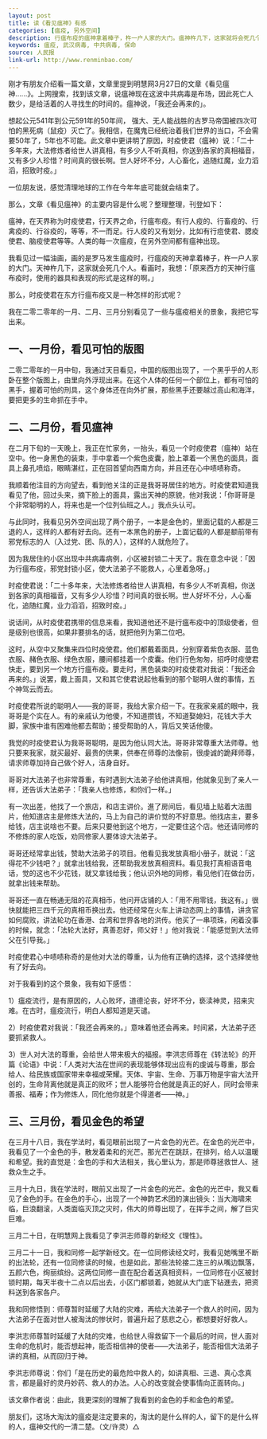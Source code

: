 ```yaml
---
layout: post
title: 读《看见瘟神》有感
categories: [瘟疫, 另外空间]
description: 行瘟布疫的瘟神拿着棒子，杵一户人家的大门。瘟神杵几下，这家就将会死几个人。
keywords: 瘟疫, 武汉病毒, 中共病毒, 保命
source: 人民报
link-url: http://www.renminbao.com/
---
```

刚才有朋友介绍看一篇文章，文章里提到明慧网3月27日的文章《看见瘟神……》。上网搜索，找到该文章，说瘟神现在这波中共病毒是布场，因此死亡人数少，是给活着的人寻找生的时间的。瘟神说，「我还会再来的」。

想起公元541年到公元591年的50年间， 强大、无人能战胜的古罗马帝国被四次可怕的黑死病（鼠疫）灭亡了。我相信，在魔鬼已经统治着我们世界的当口，不会需要50年了，5年也不可能。此文章中更讲明了原因，时疫使君（瘟神）说：「二十多年来，大法修炼者给世人讲真相，有多少人不听真相，你送到各家的真相福音，又有多少人珍惜？时间真的很长啊。世人好坏不分，人心畜化，追随红魔，业力滔滔，招致时疫。」

一位朋友说，感觉清理地球的工作在今年年底可能就会结束了。

那么，文章《看见瘟神》的主要内容是什么呢？整理整理，刊登如下：

瘟神，在天界称为时疫使君，行天界之命，行瘟布疫。有行人疫的、行畜疫的、行禽疫的、行谷疫的，等等，不一而足。行人疫的又有划分，比如有行痘使君、腮疫使君、脑疫使君等等。人类的每一次瘟疫，在另外空间都有瘟神出现。

我看见过一幅油画，画的是罗马发生瘟疫时，行瘟疫的天神拿着棒子，杵一户人家的大门。天神杵几下，这家就会死几个人。看画时，我想：「原来西方的天神行瘟布疫时，使用的器具和表现的形式是这样的啊。」

那么，时疫使君在东方行瘟布疫又是一种怎样的形式呢？

我在二零二零年的一月、二月、三月分别看见了一些与瘟疫相关的景象，我把它写出来。

## 一、一月份，看见可怕的版图

二零二零年的一月中旬，我通过天目看见，中国的版图出现了，一个黑乎乎的人形卧在整个版图上，由里向外浮现出来。在这个人体的任何一个部位上，都有可怕的黑手，握着可怕的刑具，这个身体还在向外扩展，那些黑手还要越过高山和海洋，要把更多的生命抓在手中。

## 二、二月份，看见瘟神

在二月下旬的一天晚上，我正在忙家务，一抬头，看见一个时疫使君（瘟神）站在空中。他一身黑色的装束，手中拿着一个紫色皮囊，脸上罩着一个黑色的面具，面具上鼻孔喷焰，眼睛湛红，正在回首望向西南方向，并且还在心中啧啧称奇。

我顺着他注目的方向望去，看到他关注的正是我哥哥居住的地方。时疫使君知道我看见了他，回过头来，摘下脸上的面具，露出天神的原貌，他对我说：「你哥哥是个非常聪明的人，将来也是一个位列仙班之人。」我点头认可。

与此同时，我看见另外空间出现了两个册子，一本是金色的，里面记载的人都是三退的人，这样的人都有好去向。还有一本黑色的册子，上面记载的人都是额前带有邪党标志的人（入过党、团、队的人），这样的人就危险了。

因为我居住的小区出现中共病毒病例，小区被封锁二十天了。我在意念中说：「因为行瘟布疫，邪党封锁小区，使大法弟子不能救人，心里着急呀。」

时疫使君说：「二十多年来，大法修炼者给世人讲真相，有多少人不听真相，你送到各家的真相福音，又有多少人珍惜？时间真的很长啊。世人好坏不分，人心畜化，追随红魔，业力滔滔，招致时疫。」

说话间，从时疫使君携带的信息来看，我知道他还不是行瘟布疫中的顶级使者，但是级别也很高，如果非要排名的话，就把他列为第二位吧。

这时，从空中又聚集来四位时疫使君。他们都戴着面具，分别穿着紫色衣服、蓝色衣服、赭色衣服、绿色衣服，腰间都挂着一个皮囊。他们行色匆匆，招呼时疫使君快走，要到另一个地方行瘟布疫。要走时，黑色装束的时疫使君对我说：「我还会再来的。」说罢，戴上面具，又和其它使君说起他看到的那个聪明人做的事情，五个神驾云而去。

时疫使君所说的聪明人——我的哥哥，我给大家介绍一下。在我家亲戚的眼中，我哥哥是个实在人。有的亲戚认为他傻，不知道攒钱，不知道娶媳妇，花钱大手大脚，家族中谁有困难他都去帮助；接受帮助的人，背后又笑话他傻。

我觉的时疫使君认为我哥哥聪明，是因为他认同大法。哥哥非常尊重大法师尊。他只要来我家，就买最好、最贵的供果，供奉在师尊的法像前，很虔诚的跪拜师尊，请求师尊加持自己做个好人，洁身自好。

哥哥对大法弟子也非常尊重，有时遇到大法弟子给他讲真相，他就象见到了亲人一样，还告诉大法弟子：「我亲人也修炼，和你们一样。」

有一次出差，他找了一个旅店，和店主讲价。進了房间后，看见墙上贴着大法图片，他知道店主是修炼大法的，马上为自己的讲价觉的不好意思。他找店主，要多给钱，店主说啥也不要。后来只要他到这个地方，一定要住这个店。他还请同修的不修炼的家人吃饭，劝同修家人要体谅大法弟子。

哥哥还经常拿出钱，赞助大法弟子的项目。他看见我发放真相小册子，就说：「这得花不少钱吧？」就拿出钱给我，还帮助我发放真相资料。看见我打真相语音电话，觉的这也不少花钱，就又拿钱给我；他认识外地的同修，看见他们在做台历，就拿出钱来帮助。

哥哥还一直在畅通无阻的花真相币，他问开店铺的人：「用不用零钱，我这有。」很快就能把三四千元的真相币换出去。他还经常在火车上讲动态网上的事情，讲贪官如何腐败，讲法轮功在香港、台湾和世界各地的洪传。他买了一串项珠，闲着没事的时候，就念：「法轮大法好，真善忍好，师父好！」他对我说：「能感觉到大法师父在引导我。」

时疫使君心中啧啧称奇的是他对大法的尊重，认为他有正确的选择，这个选择使他有了好去向。

对于我看到的这个景象，我有如下感悟：

1）瘟疫流行，是有原因的，人心败坏，道德沦丧，好坏不分，亵渎神灵，招来灾难。在古时，瘟疫流行，明白人都知道是天谴。

2）时疫使君对我说：「我还会再来的。」意味着他还会再来。时间紧，大法弟子还要抓紧救人。

3）世人对大法的尊重，会给世人带来极大的福报。李洪志师尊在《转法轮》的开篇《论语》中说：「人类对大法在世间的表现能够体现出应有的虔诚与尊重，那会给人、给民族或国家带来幸福或荣耀。天体、宇宙、生命、万事万物是宇宙大法开创的，生命背离他就是真正的败坏；世人能够符合他就是真正的好人，同时会带来善报、福寿；作为修炼人，同化他你就是个得道者——神。」

## 三、三月份，看见金色的希望

在三月十八日，我在学法时，看见眼前出现了一片金色的光芒。在金色的光芒中，我看见了一个金色的手，散发着柔和的光芒。那光芒在跳跃，在排列，给人以温暖和希望。我的直觉是：金色的手和大法相关，我心里认为，那是师尊拯救世人、拯救众生之手。

三月十九日，我在学法时，眼前又出现了一片金色的光芒。金色的光芒中，我又看见了金色的手。在金色的手心，出现了一个神韵艺术团的演出镜头：当大海啸来临，巨浪翻滚，人类面临灭顶之灾时，伟大的师尊出现了，在挥手之间，解了巨灾巨难。

三月二十日，在明慧网上我看见了李洪志师尊的新经文《理性》。

三月二十一日，我和同修一起学新经文。在一位同修读经文时，我看见她嘴里不断的出法轮，还有一位同修读的时候，也是如此，那些法轮接二连三的从嘴边飘落，五颜六色，绚丽缤纷。这两位同修一直在配合着送真相资料，一位同修在小区被封锁时期，每天半夜十二点以后出去，小区门都锁着，她就从大门底下钻進去，把资料送到各家各户。

我和同修悟到：师尊暂时延缓了大陆的灾难，再给大法弟子一个救人的时间，因为大法弟子在面对世人被淘汰的惨状时，普遍升起了慈悲之心，都想要好好救人。

李洪志师尊暂时延缓了大陆的灾难，也给世人得救留下一个最后的时间，世人面对生命的危机时，能否想起神，能否相信神的使者——大法弟子，能否相信大法弟子讲的真相，从而回归于神。

李洪志师尊说：你们「是在历史的最危险中救人的，如讲真相、三退、真心念真言，都是最好的灵丹妙药、救人的办法。人心的改变就会使事情向正面转向。」

该文章作者说：由此，我更深刻的理解了我看到的金色的手和金色的希望。

朋友们，这场大淘汰的瘟疫是注定要来的，淘汰的是什么样的人，留下的是什么样的人，瘟神交代的一清二楚。（文/许灵）△
